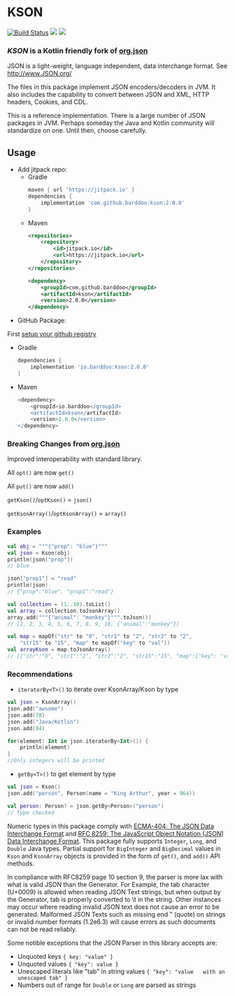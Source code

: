 # KSON
[![Build Status](https://travis-ci.com/barddoo/kson.svg?branch=master)](https://travis-ci.com/barddoo/kson)
[![](https://jitpack.io/v/barddoo/kson.svg)](https://jitpack.io/#barddoo/kson)
<img src="https://img.shields.io/liberapay/patrons/barddoo.svg?logo=liberapay">

### *KSON* is a Kotlin friendly fork of [org.json](https://github.com/stleary/JSON-java) 

JSON is a light-weight, language independent, data interchange format.
See http://www.JSON.org/

The files in this package implement JSON encoders/decoders in JVM.
It also includes the capability to convert between JSON and XML, HTTP
headers, Cookies, and CDL.

This is a reference implementation. There is a large number of JSON packages
in JVM. Perhaps someday the Java and Kotlin community will standardize on one. Until
then, choose carefully.

## Usage
- Add jitpack repo:
  - Gradle
    ```gradle
    maven { url 'https://jitpack.io' }
    dependencies {
        implementation 'com.github.barddoo:kson:2.0.0'
    }
    ```
  - Maven
    ```xml
    <repositories>
    	<repository>
    	    <id>jitpack.io</id>
    	    <url>https://jitpack.io</url>
    	</repository>
    </repositories>

    <dependency>
        <groupId>com.github.barddoo</groupId>
        <artifactId>kson</artifactId>
        <version>2.0.0</version>
    </dependency>
    ```
- GitHub Package:

First [setup your github registry](https://help.github.com/en/packages/using-github-packages-with-your-projects-ecosystem/configuring-apache-maven-for-use-with-github-packages)
  - Gradle
    ```gradle
    dependencies {
        implementation 'io.barddoo:kson:2.0.0'
    }
    ```
  - Maven
    ```gradle
    <dependency>
        <groupId>io.barddoo</groupId>
        <artifactId>kson</artifactId>
        <version>2.0.0</version>
    </dependency>
    ```

### Breaking Changes from [org.json](https://github.com/stleary/JSON-java)

Improved interoperability with standard library.

All `opt()` are now `get()`

All `put()` are now `add()`


`getKson()`/`optKson()` = `json()`

`getKsonArray()`/`optKsonArray()` = `array()`

### Examples

```kotlin
val obj = """{"prop": "blue"}"""
val json = Kson(obj)
println(json["prop"])
// blue

json["prop1"] = "read"
println(json)
// {"prop":"blue", "prop1":"read"}

val collection = (1..10).toList()
val array = collection.toJsonArray()
array.add("""{"animal": "monkey"}""".toJson())
// [1, 2, 3, 4, 5, 6, 7, 8, 9, 10, {"animal":"monkey"}]

val map = mapOf("str" to "0", "str1" to "2", "str2" to "2",
    "str15" to "15", "map" to mapOf("key" to "val"))
val arrayKson = map.toJsonArray()
// [{"str":"0", "str1":"2", "str2":"2", "str15":"15", "map":{"key": "val"}}]
```

### Recommendations

- `iteratorBy<T>()` to iterate over KsonArray/Kson by type

```kotlin
val json = KsonArray()
json.add("awsome")
json.add(78)
json.add("Java/Kotlin")
json.add(84)

for(element: Int in json.iteratorBy<Int>()) {
    println(element)
}
//Only integers will be printed

```

- `getBy<T>()` to get element by type

```kotlin
val json = Kson()
json.add("person", Person(name = "King Arthur", year = 964))

val person: Person? = json.getBy<Person>("person")
// Type checked
```

Numeric types in this package comply with
[ECMA-404: The JSON Data Interchange Format](http://www.ecma-international.org/publications/files/ECMA-ST/ECMA-404.pdf) and
[RFC 8259: The JavaScript Object Notation (JSON) Data Interchange Format](https://tools.ietf.org/html/rfc8259#section-6).
This package fully supports `Integer`, `Long`, and `Double` Java types. Partial support
for `BigInteger` and `BigDecimal` values in `Kson` and `KsonArray` objects is provided
in the form of `get()`, and `add()` API methods.

In compliance with RFC8259 page 10 section 9, the parser is more lax with what is valid
JSON than the Generator. For Example, the tab character (U+0009) is allowed when reading
JSON Text strings, but when output by the Generator, tab is properly converted to \t in
the string. Other instances may occur where reading invalid JSON text does not cause an
error to be generated. Malformed JSON Texts such as missing end " (quote) on strings or
invalid number formats (1.2e6.3) will cause errors as such documents can not be read
reliably.

Some notible exceptions that the JSON Parser in this library accepts are:
* Unquoted keys `{ key: "value" }`
* Unquoted values `{ "key": value }`
* Unescaped literals like "tab" in string values `{ "key": "value   with an unescaped tab" }`
* Numbers out of range for `Double` or `Long` are parsed as strings

